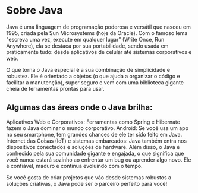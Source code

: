 # Sobre Java

Java é uma linguagem de programação poderosa e versátil que nasceu em 1995, criada pela Sun Microsystems (hoje da Oracle). Com o famoso lema "escreva uma vez, execute em qualquer lugar" (Write Once, Run Anywhere), ela se destaca por sua portabilidade, sendo usada em praticamente tudo: desde aplicativos de celular até sistemas corporativos e web.

O que torna o Java especial é a sua combinação de simplicidade e robustez. Ele é orientado a objetos (o que ajuda a organizar o código e facilitar a manutenção), super seguro e vem com uma biblioteca gigante cheia de ferramentas prontas para usar.

## Algumas das áreas onde o Java brilha:

Aplicativos Web e Corporativos: Ferramentas como Spring e Hibernate fazem o Java dominar o mundo corporativo.
Android: Se você usa um app no seu smartphone, tem grandes chances de ele ter sido feito em Java.
Internet das Coisas (IoT) e sistemas embarcados: Java também entra nos dispositivos conectados e soluções de hardware.
Além disso, o Java é conhecido pela sua comunidade gigante e engajada, o que significa que você nunca estará sozinho ao enfrentar um bug ou aprender algo novo. Ele é confiável, maduro e continua evoluindo com o tempo.

Se você gosta de criar projetos que vão desde sistemas robustos a soluções criativas, o Java pode ser o parceiro perfeito para você!

